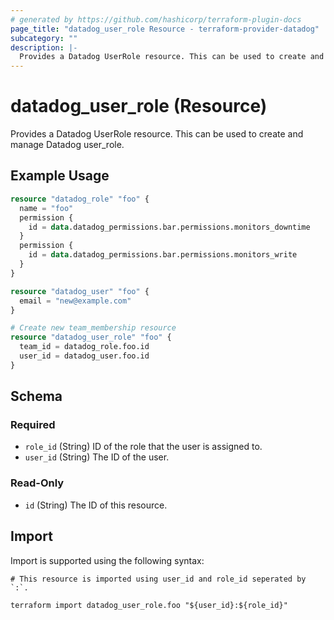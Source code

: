 ```yaml
---
# generated by https://github.com/hashicorp/terraform-plugin-docs
page_title: "datadog_user_role Resource - terraform-provider-datadog"
subcategory: ""
description: |-
  Provides a Datadog UserRole resource. This can be used to create and manage Datadog user_role.
---
```


# datadog_user_role (Resource)

Provides a Datadog UserRole resource. This can be used to create and manage Datadog user_role.

## Example Usage

```terraform
resource "datadog_role" "foo" {
  name = "foo"
  permission {
    id = data.datadog_permissions.bar.permissions.monitors_downtime
  }
  permission {
    id = data.datadog_permissions.bar.permissions.monitors_write
  }
}

resource "datadog_user" "foo" {
  email = "new@example.com"
}

# Create new team_membership resource
resource "datadog_user_role" "foo" {
  team_id = datadog_role.foo.id
  user_id = datadog_user.foo.id
}
```

<!-- schema generated by tfplugindocs -->
## Schema

### Required

- `role_id` (String) ID of the role that the user is assigned to.
- `user_id` (String) The ID of the user.

### Read-Only

- `id` (String) The ID of this resource.

## Import

Import is supported using the following syntax:

```shell
# This resource is imported using user_id and role_id seperated by `:`.

terraform import datadog_user_role.foo "${user_id}:${role_id}"
```
